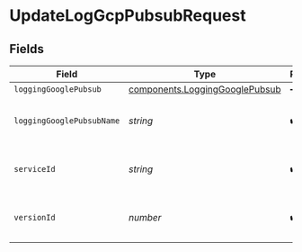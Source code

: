 # UpdateLogGcpPubsubRequest


## Fields

| Field                                                                                   | Type                                                                                    | Required                                                                                | Description                                                                             | Example                                                                                 |
| --------------------------------------------------------------------------------------- | --------------------------------------------------------------------------------------- | --------------------------------------------------------------------------------------- | --------------------------------------------------------------------------------------- | --------------------------------------------------------------------------------------- |
| `loggingGooglePubsub`                                                                   | [components.LoggingGooglePubsub](../../../sdk/models/components/logginggooglepubsub.md) | :heavy_minus_sign:                                                                      | N/A                                                                                     |                                                                                         |
| `loggingGooglePubsubName`                                                               | *string*                                                                                | :heavy_check_mark:                                                                      | The name for the real-time logging configuration.                                       | test-log-endpoint                                                                       |
| `serviceId`                                                                             | *string*                                                                                | :heavy_check_mark:                                                                      | Alphanumeric string identifying the service.                                            | SU1Z0isxPaozGVKXdv0eY                                                                   |
| `versionId`                                                                             | *number*                                                                                | :heavy_check_mark:                                                                      | Integer identifying a service version.                                                  | 1                                                                                       |